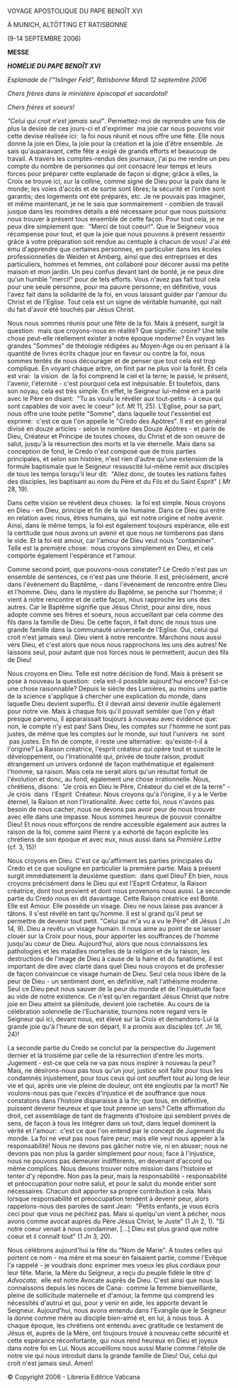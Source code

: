 VOYAGE APOSTOLIQUE DU PAPE BENOÎT XVI

À MUNICH, ALTÖTTING ET RATISBONNE

(9-14 SEPTEMBRE 2006)

**MESSE**

***HOMÉLIE DU PAPE BENOÎT XVI***

*Esplanade de l'"Islinger Feld", Ratisbonne* *Mardi 12 septembre 2006*

*Chers frères dans le ministère épiscopal et sacerdotal!*

*Chers frères et soeurs!*

*"Celui qui croit n'est jamais seul"*. Permettez-moi de reprendre une fois de plus la devise de ces jours-ci et d'exprimer  ma joie car nous pouvons voir cette devise réalisée ici:  la foi nous réunit et nous offre une fête. Elle nous donne la joie en Dieu, la joie pour la création et la joie d'être ensemble. Je sais qu'auparavant, cette fête a exigé de grands efforts et beaucoup de travail. A travers les comptes-rendus des journaux, j'ai pu me rendre un peu compte du nombre de personnes qui ont consacré leur temps et leurs forces pour préparer cette esplanade de façon si digne; grâce à elles, la Croix se trouve ici, sur la colline, comme signe de Dieu pour la paix dans le monde; les voies d'accès et de sortie sont libres; la sécurité et l'ordre sont garantis; des logements ont été préparés, etc. Je ne pouvais pas imaginer, et même maintenant, je ne le sais que sommairement - combien de travail jusque dans les moindres détails a été nécessaire pour que nous puissions nous trouver à présent tous ensemble de cette façon. Pour tout cela, je ne peux dire simplement que:  "Merci de tout coeur!". Que le Seigneur vous récompense pour tout, et que la joie que nous pouvons à présent ressentir grâce à votre préparation soit rendue au centuple à chacun de vous! J'ai été ému d'apprendre que certaines personnes, en particulier dans les écoles professionnelles de Weiden et Amberg, ainsi que des entreprises et des particuliers, hommes et femmes, ont collaboré pour décorer aussi ma petite maison et mon jardin. Un peu confus devant tant de bonté, je ne peux dire qu'un humble "merci!" pour de tels efforts. Vous n'avez pas fait tout cela pour une seule personne, pour ma pauvre personne; en définitive, vous l'avez fait dans la solidarité de la foi, en vous laissant guider par l'amour du Christ et de l'Eglise. Tout cela est un signe de véritable humanité, qui naît du fait d'avoir été touchés par Jésus Christ.

Nous nous sommes réunis pour une fête de la foi. Mais à présent, surgit la question:  mais que croyons-nous en réalité? Que signifie:  croire? Une telle chose peut-elle réellement exister à notre époque moderne? En voyant les grandes "Sommes" de théologie rédigées au Moyen-Age ou en pensant à la quantité de livres écrits chaque jour en faveur ou contre la foi, nous sommes tentés de nous décourager et de penser que tout cela est trop compliqué. En voyant chaque arbre, on finit par ne plus voir la forêt. Et cela est vrai:  la vision  de  la foi comprend le ciel et la terre; le passé, le présent, l'avenir, l'éternité - c'est pourquoi cela est inépuisable. Et toutefois, dans son noyau, cela est très simple. En effet, le Seigneur lui-même en a parlé avec le Père en disant:  "Tu as voulu le révéler aux tout-petits - à ceux qui sont capables de voir avec le coeur" (cf. *Mt* 11, 25). L'Eglise, pour sa part, nous offre une toute petite "Somme", dans laquelle tout l'essentiel est exprimé:  c'est ce que l'on appelle le "Credo des Apôtres". Il est en général divisé en douze articles - selon le nombre des Douze Apôtres - et parle de Dieu, Créateur et Principe de toutes choses, du Christ et de son oeuvre de salut, jusqu'à la résurrection des morts et la vie éternelle. Mais dans sa conception de fond, le Credo n'est composé que de trois parties principales, et selon son histoire, n'est rien d'autre qu'une extension de la formule baptismale que le Seigneur ressuscité lui-même remit aux disciples de tous les temps lorsqu'il leur dit:  "Allez donc, de toutes les nations faites des disciples, les baptisant au nom du Père et du Fils et du Saint Esprit" ( *Mt* 28, 19).

Dans cette vision se révèlent deux choses:  la foi est simple. Nous croyons en Dieu - en Dieu, principe et fin de la vie humaine. Dans ce Dieu qui entre en relation avec nous, êtres humains, qui  est notre origine et notre avenir. Ainsi, dans le même temps, la foi est également toujours espérance, elle est la certitude que nous avons un avenir et que nous ne tomberons pas dans le vide. Et la foi est amour, car l'amour de Dieu veut nous "contaminer". Telle est la première chose:  nous croyons simplement en Dieu, et cela comporte également l'espérance et l'amour.

Comme second point, que pouvons-nous constater? Le Credo n'est pas un ensemble de sentences, ce n'est pas une théorie. Il est, précisément, ancré dans l'événement du Baptême, - dans l'événement de rencontre entre Dieu et l'homme. Dieu, dans le mystère du Baptême, se penche sur l'homme; il vient à notre rencontre et de cette façon, nous rapproche les uns des autres. Car le Baptême signifie que Jésus Christ, pour ainsi dire, nous adopte comme ses frères et soeurs, nous accueillant par cela comme des fils dans la famille de Dieu. De cette façon, il fait donc de nous tous une grande famille dans la communauté universelle de l'Eglise. Oui, celui qui croit n'est jamais seul. Dieu vient à notre rencontre. Marchons nous aussi vers Dieu, et c'est alors que nous nous rapprochons les uns des autres! Ne laissons seul, pour autant que nos forces nous le permettent, aucun des fils de Dieu!

Nous croyons en Dieu. Telle est notre décision de fond. Mais à présent se pose à nouveau la question:  cela est-il possible aujourd'hui encore? Est-ce une chose raisonnable? Depuis le siècle des Lumières, au moins une partie de la science s'applique à chercher une explication du monde, dans laquelle Dieu devient superflu. Et il devrait ainsi devenir inutile également pour notre vie. Mais à chaque fois qu'il pouvait sembler que l'on y était presque parvenu, il apparaissait toujours à nouveau avec évidence que:  non, le compte n'y est pas! Sans Dieu, les comptes sur l'homme ne sont pas justes, de même que les comptes sur le monde, sur tout l'univers  ne  sont  pas justes. En fin de compte, il reste une alternative:  qu'existe-t-il à l'origine? La Raison créatrice, l'esprit créateur qui opère tout et suscite le développement, ou l'Irrationalité qui, privée de toute raison, produit étrangement un univers ordonné de façon mathématique et également l'homme, sa raison. Mais cela ne serait alors qu'un résultat fortuit de l'évolution et donc, au fond, également une chose irrationnelle. Nous, chrétiens, disons:  "Je crois en Dieu le Père, Créateur du ciel et de la terre" - Je crois  dans  l'Esprit  Créateur. Nous croyons qu'à l'origine, il y a le Verbe éternel, la Raison et non l'Irrationalité. Avec cette foi, nous n'avons pas besoin de nous cacher, nous ne devons pas avoir peur de nous trouver avec elle dans une impasse. Nous sommes heureux de pouvoir connaître Dieu! Et nous nous efforçons de rendre accessible également aux autres la raison de la foi, comme saint Pierre y a exhorté de façon explicite les chrétiens de son époque et avec eux, nous aussi dans sa *Première Lettre* (cf. 3, 15)!

Nous croyons en Dieu. C'est ce qu'affirment les parties principales du Credo et ce que souligne en particulier la première partie. Mais à présent surgit immédiatement la deuxième question:  dans quel Dieu? Eh bien, nous croyons précisément dans le Dieu qui est l'Esprit Créateur, la Raison créatrice, dont tout provient et dont nous provenons nous aussi. La seconde partie du Credo nous en dit davantage. Cette Raison créatrice est Bonté. Elle est Amour. Elle possède un visage. Dieu ne nous laisse pas avancer à tâtons. Il s'est révélé en tant qu'homme. Il est si grand qu'il peut se permettre de devenir tout petit. "Celui qui m'a vu a vu le Père" dit Jésus ( *Jn* 14, 9). Dieu a revêtu un visage humain. Il nous aime au point de se laisser clouer sur la Croix pour nous, pour apporter les souffrances de l'homme jusqu'au coeur de Dieu. Aujourd'hui, alors que nous connaissons les pathologies et les maladies mortelles de la religion et de la raison, les destructions de l'image de Dieu à cause de la haine et du fanatisme, il est important de dire avec clarté dans quel Dieu nous croyons et de professer de façon convaincue ce visage humain de Dieu. Seul cela nous libère de la peur de Dieu - un sentiment dont, en définitive, naît l'athéisme moderne. Seul ce Dieu peut nous sauver de la peur du monde et de l'inquiétude face au vide de notre existence. Ce n'est qu'en regardant Jésus Christ que notre joie en Dieu atteint sa plénitude, devient joie rachetée. Au cours de la célébration solennelle de l'Eucharistie, tournons notre regard vers le Seigneur qui ici, devant nous, est élevé sur la Croix et demandons-Lui la grande joie qu'à l'heure de son départ, Il a promis aux disciples (cf. *Jn* 16, 24)!

La seconde partie du Credo se conclut par la perspective du Jugement dernier et la troisième par celle de la résurrection d'entre les morts. Jugement - est-ce que cela ne va pas nous inspirer à nouveau la peur? Mais, ne désirons-nous pas tous qu'un jour, justice soit faite pour tous les condamnés injustement, pour tous ceux qui ont souffert tout au long de leur vie et qui, après une vie pleine de douleur, ont été engloutis par la mort? Ne voulons-nous pas que l'excès d'injustice et de souffrance que nous constatons dans l'histoire disparaisse à la fin; que tous, en définitive, puissent devenir heureux et que tout prenne un sens? Cette affirmation du droit, cet assemblage de tant de fragments d'histoire qui semblent privés de sens, de façon à tous les intégrer dans un tout, dans lequel dominent la vérité et l'amour:  c'est ce que l'on entend par le concept de Jugement du monde. La foi ne veut pas nous faire peur; mais elle veut nous appeler à la responsabilité! Nous ne devons pas gâcher notre vie, ni en abuser; nous ne devons pas non plus la garder simplement pour nous; face à l'injustice, nous ne pouvons pas demeurer indifférents, en devenant d'accord ou même complices. Nous devons trouver notre mission dans l'histoire et tenter d'y répondre. Non pas la peur, mais la responsabilité - responsabilité et préoccupation pour notre salut, et pour le salut du monde entier sont nécessaires. Chacun doit apporter sa propre contribution à cela. Mais lorsque responsabilité et préoccupation tendent à devenir peur, alors rappelons-nous des paroles de saint Jean:  "Petits enfants, je vous écris ceci pour que vous ne péchiez pas. Mais si quelqu'un vient à pécher, nous avons comme avocat auprès du Père Jésus Christ, le Juste" (1 *Jn* 2, 1). "Si notre coeur venait à nous condamner, \[...\] Dieu est plus grand que notre coeur et il connaît tout" (1 *Jn* 3, 20).

Nous célébrons aujourd'hui la fête du "Nom de Marie". A toutes celles qui portent ce nom - ma mère et ma soeur en faisaient partie, comme l'Evêque l'a rappelé - je voudrais donc exprimer mes voeux les plus cordiaux pour leur fête. Marie, la Mère du Seigneur, a reçu du peuple fidèle le titre d' *Advocata*:  elle est notre Avocate auprès de Dieu. C'est ainsi que nous la connaissons depuis les noces de Cana:  comme la femme bienveillante, pleine de sollicitude maternelle et d'amour, la femme qui comprend les nécessités d'autrui et qui, pour y venir en aide, les apporte devant le Seigneur. Aujourd'hui, nous avons entendu dans l'Evangile que le Seigneur la donne comme mère au disciple bien-aimé et, en lui, à nous tous. A chaque époque, les chrétiens ont entendu avec gratitude ce testament de Jésus et, auprès de la Mère, ont toujours trouvé à nouveau cette sécurité et cette espérance réconfortante, qui nous rend heureux en Dieu et joyeux dans notre foi en Lui. Nous accueillons nous aussi Marie comme l'étoile de notre vie qui nous introduit dans la grande famille de Dieu! Oui, celui qui croit n'est jamais seul. Amen!

© Copyright 2006 - Libreria Editrice Vaticana